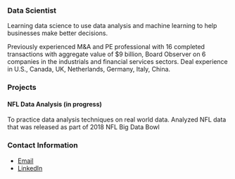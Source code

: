 ### Data Scientist

Learning data science to use data analysis and machine learning to help businesses make better decisions. 

Previously experienced M&A and PE professional with 16 completed transactions with aggregate value of $9 billion, Board Observer on 6 companies in the industrials and financial services sectors. Deal experience in U.S., Canada, UK, Netherlands, Germany, Italy, China.

### Projects

#### NFL Data Analysis (in progress) 
To practice data analysis techniques on real world data. Analyzed NFL data that was released as part of 2018 NFL Big Data Bowl

### Contact Information
- [Email](mailto:donw385@gmail.com)
- [LinkedIn](https://www.linkedin.com/in/dongweiwang/)
